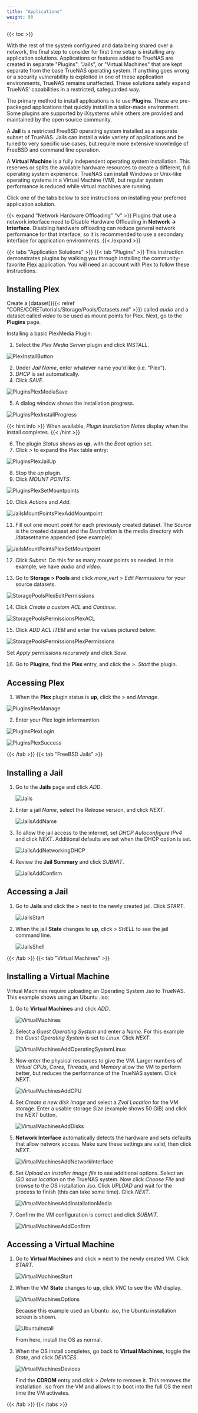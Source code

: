 ```yaml
---
title: "Applications"
weight: 90
---
```


{{< toc >}}

With the rest of the system configured and data being shared over a network, the final step to consider for first time setup is installing any application solutions.
Applications or features added to TrueNAS are created in separate "Plugins", "Jails", or "Virtual Machines" that are kept separate from the base TrueNAS operating system.
If anything goes wrong or a security vulnerability is exploited in one of these application environments, TrueNAS remains unaffected.
These solutions safely expand TrueNAS' capabilities in a restricted, safeguarded way.

The primary method to install applications is to use **Plugins**.
These are pre-packaged applications that quickly install in a tailor-made environment.
Some plugins are supported by iXsystems while others are provided and maintained by the open source community.

A **Jail** is a restricted FreeBSD operating system installed as a separate subset of TrueNAS.
Jails can install a wide variety of applications and be tuned to very specific use cases, but require more extensive knowledge of FreeBSD and command line operation.

A **Virtual Machine** is a fully independent operating system installation.
This reserves or splits the available hardware resources to create a different, full operating system experience.
TrueNAS can install Windows or Unix-like operating systems in a Virtual Machine (VM), but regular system performance is reduced while virtual machines are running.

Click one of the tabs below to see instructions on installing your preferred application solution.

{{< expand "Network Hardware Offloading" "v" >}}
Plugins that use a network interface need to Disable Hardware Offloading in **Network -> Interface**.
Disabling hardware offloading can reduce general network performance for that interface, so it is recommended to use a secondary interface for application environments.
{{< /expand >}}

{{< tabs "Application Solutions" >}}
{{< tab "Plugins" >}}
This instruction demonstrates plugins by walking you through installing the community-favorite [Plex](https://www.plex.tv/) application.
You will need an account with Plex to follow these instructions.

## Installing Plex

Create a [dataset]({{< relref "CORE/CORETutorials/Storage/Pools/Datasets.md" >}}) called *audio* and a dataset called *video* to be used as mount points for Plex.
Next, go to the **Plugins** page.

Installing a basic PlexMedia Plugin:

1. Select the *Plex Media Server* plugin and click *INSTALL*.

 ![PlexInstallButton](/images/CORE/12.0/PluginsPlexInstallButton.png "Finding the Plex Plugin")

2. Under *Jail Name*, enter whatever name you'd like (i.e. "Plex").
3. *DHCP* is set automatically.
4. Click *SAVE*.

 ![PluginsPlexMediaSave](/images/CORE/12.0/PluginsPlexMediaSave.png "Plex: Save the Jail Settings")

5. A dialog window shows the installation progress.

 ![PluginsPlexInstallProgress](/images/CORE/12.0/PluginsPlexInstallProgress.png "Plex: Installation Progress")

  {{< hint info >}}
  When available, *Plugin Installation Notes* display when the install completes.
  {{< /hint >}}

6. The plugin *Status* shows as **up**, with the *Boot* option set.
7. Click *>* to expand the Plex table entry:

 ![PluginsPlexJailUp](/images/CORE/12.0/PluginsPlexJailUp.png "Plex: up status")

8. Stop the *up* plugin.
9. Click *MOUNT POINTS*.

 ![PluginsPlexSetMountpoints](/images/CORE/12.0/PluginsPlexSetMountpoints.png "Plex: Setting Mount Points")

10. Click *Actions* and *Add*.

 ![JailsMountPointsPlexAddMountpoint](/images/CORE/12.0/JailsMountPointsPlexAddMountpoint.png "Plex: Adding a new Mount point")

11. Fill out one mount point for each previously created dataset. The *Source* is the created dataset and the *Destination* is the <file>media</file> directory with <file>/datasetname</file> appended (see example):

 ![JailsMountPointsPlexSetMountpoint](/images/CORE/12.0/JailsMountPointsPlexSetMountpoint.png "Plex: Setting the Mount point")

12. Click *Submit*. Do this for as many mount points as needed. In this example, we have *audio* and *video*.

13. Go to **Storage > Pools** and click <i class="material-icons" aria-hidden="true" title="Edit Permissions">more_vert</i> > *Edit Permissions* for your source datasets.

 ![StoragePoolsPlexEditPermissions](/images/CORE/12.0/StoragePoolsPlexEditPermissions.png "Editing Dataset Permissions")

14. Click *Create a custom ACL* and *Continue*.

 ![StoragePoolsPermissionsPlexACL](/images/CORE/12.0/StoragePoolsPermissionsPlexACL.png "Plex Datasets: Custom ACL")

15. Click *ADD ACL ITEM* and enter the values pictured below:

 ![StoragePoolsPermissionsPlexPermissions](/images/CORE/12.0/StoragePoolsPermissionsPlexPermissions.png "Plex Datasets: Permissions")

  Set *Apply permissions recursively* and click *Save*.

16. Go to **Plugins**, find the **Plex** entry, and click the *>*. *Start* the plugin.

## Accessing Plex

1. When the **Plex** plugin status is **up**, click the *>* and *Manage*.
 
 ![PluginsPlexManage](/images/CORE/12.0/PluginsPlexManage.png "Plex Management")

2. Enter your Plex login informamtion.
 
 ![PluginsPlexLogin](/images/CORE/12.0/PluginsPlexLogin.png "Plex Interface Login")
  
 ![PluginsPlexSuccess](/images/CORE/12.0/PluginsPlexSuccess.png "Plex Login Success")

{{< /tab >}}
{{< tab "FreeBSD Jails" >}}

## Installing a Jail

1. Go to the **Jails** page and click *ADD*.

   ![Jails](/images/CORE/12.0/Jails.png "Adding a new Jail")

2. Enter a jail *Name*, select the *Release* version, and click *NEXT*.

   ![JailsAddName](/images/CORE/12.0/JailsAddName.png "Jail Creation: Name and Release")

3. To allow the jail access to the internet, set *DHCP Autoconfigure IPv4* and click *NEXT*.
   Additional defaults are set when the DHCP option is set.

   ![JailsAddNetworkingDHCP](/images/CORE/12.0/JailsAddNetworkingDHCP.png "Jail Creation: Default Internet Access")

4. Review the **Jail Summary** and click *SUBMIT*.

   ![JailsAddConfirm](/images/CORE/12.0/JailsAddConfirm.png "Jail Creation: Confirm Settings")

## Accessing a Jail

1. Go to **Jails** and click the **>** next to the newly created jail.
   Click *START*.

   ![JailsStart](/images/CORE/12.0/JailsStart.png "Starting a Jail")

2. When the jail **State** changes to **up**, click *> SHELL* to see the jail command line.

   ![JailsShell](/images/CORE/12.0/JailShell.png "Jail Shell")

{{< /tab >}}
{{< tab "Virtual Machines" >}}

## Installing a Virtual Machine

Virtual Machines require uploading an Operating System <file>.iso</file> to TrueNAS.
This example shows using an Ubuntu <file>.iso</file>:

1. Go to **Virtual Machines** and click *ADD*.

   ![VirtualMachines](/images/CORE/12.0/VirtualMachines.png "Adding a new VM")
   
2. Select a *Guest Operating System* and enter a *Name*.
   For this example the *Guest Operating System* is set to *Linux*.
   Click *NEXT*.

   ![VirtualMachinesAddOperatingSystemLinux](/images/CORE/12.0/VirtualMachinesAddOperatingSystemLinux.png "VM Creation: Operating System")

3. Now enter the physical resources to give the VM.
   Larger numbers of *Virtual CPUs*, *Cores*, *Threads*, and *Memory* allow the VM to perform better, but reduces the performance of the TrueNAS system.
   Click *NEXT*.

   ![VirtualMachinesAddCPU](/images/CORE/12.0/VirtualMachinesAddCPU.png "Allocating resources to the VM")
   
4. Set *Create a new disk image* and select a *Zvol Location* for the VM storage.
   Enter a usable storage *Size* (example shows 50 GiB) and click the *NEXT* button.

   ![VirtualMachinesAddDisks](/images/CORE/12.0/VirtualMachinesAddDisks.png "Choosing a VM hard drive")

5. **Network Interface** automatically detects the hardware and sets defaults that allow network access.
   Make sure these settings are valid, then click *NEXT*.

   ![VirtualMachinesAddNetworkInterface](/images/CORE/12.0/VirtualMachinesAddNetworkInterface.png "VM Network Settings")
   
6. Set *Upload an installer image file* to see additional options.
   Select an *ISO save location* on the TrueNAS system.
   Now click *Choose File* and browse to the OS installation <file>.iso</file>.
   Click *UPLOAD* and wait for the process to finish (this can take some time).
   Click *NEXT*.

   ![VirtualMachinesAddInstallationMedia](/images/CORE/12.0/VirtualMachinesAddInstallationMedia.png "Uploading the ISO file")

7. Confirm the VM configuration is correct and click *SUBMIT*.

   ![VirtualMachinesAddConfirm](/images/CORE/12.0/VirtualMachinesAddConfirm.png "Confirm the VM configuration")

## Accessing a Virtual Machine

1. Go to **Virtual Machines** and click **>** next to the newly created VM.
   Click *START*.

   ![VirtualMachinesStart](/images/CORE/12.0/VirtualMachinesStart.png "Starting a VM")
   
2. When the VM **State** changes to **up**, click *VNC* to see the VM display.

   ![VirtualMachinesOptions](/images/CORE/12.0/VirtualMachinesOptions.png "Launch VNC")

   Because this example used an Ubuntu <file>.iso</file>, the Ubuntu installation screen is shown.

   ![UbuntuInstall](/images/CORE/12.0/UbuntuInstall.png "Ubuntu Virtual Machine: Install")

   From here, install the OS as normal.

3. When the OS install completes, go back to **Virtual Machines**, toggle the *State*, and click *DEVICES*.

   ![VirtualMachinesDevices](/images/CORE/12.0/VirtualMachinesDevices.png "VM Devices")

   Find the **CDROM** entry and click <i class="fa fa-ellipsis-v" aria-hidden="true" title="Options"></i> > *Delete* to remove it.
   This removes the installation <file>.iso</file> from the VM and allows it to boot into the full OS the next time the VM activates.

{{< /tab >}}
{{< /tabs >}}
